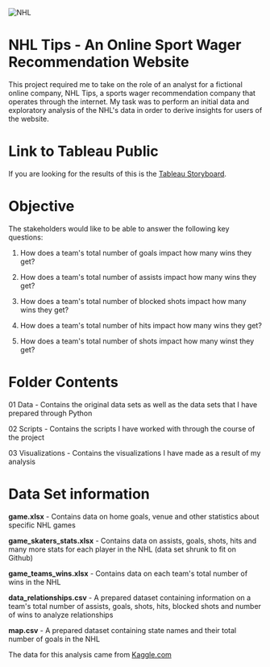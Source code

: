 ![NHL](https://lh3.googleusercontent.com/PcRhAN7UCMXjWniDrZSUEBAcFFmJxqHFNbflUIYz_8UnDz6UOZKjKtLUUR4Nw1RPXA=s180)

# NHL Tips - An Online Sport Wager Recommendation Website
This project required me to take on the role of an analyst for a fictional online company, NHL Tips, a sports wager recommendation company that operates through the internet. My task was to perform an initial data and exploratory analysis of the NHL's data in order to derive insights for users of the website. 

# Link to Tableau Public
If you are looking for the results of this is the [Tableau Storyboard](https://public.tableau.com/views/NHLDataset-Final/Story1?:language=en-US&:display_count=n&:origin=viz_share_link).

# Objective

The stakeholders would like to be able to answer the following key questions:

1) How does a team's total number of goals impact how many wins they get?

2) How does a team's total number of assists impact how many wins they get?

3) How does a team's total number of blocked shots impact how many wins they get?

4) How does a team's total number of hits impact how many wins they get?

5) How does a team's total number of shots impact how many winst they get?



# Folder Contents

01 Data - Contains the original data sets as well as the data sets that I have prepared through Python

02 Scripts - Contains the scripts I have worked with through the course of the project

03 Visualizations - Contains the visualizations I have made as a result of my analysis


# Data Set information
**game.xlsx** - Contains data on home goals, venue and other statistics about specific NHL games

**game_skaters_stats.xlsx** - Contains data on assists, goals, shots, hits and many more stats for each player in the NHL 
(data set shrunk to fit on Github)

**game_teams_wins.xlsx** - Contains data on each team's total number of wins in the NHL

**data_relationships.csv** - A prepared dataset containing information on a team's total number of assists, goals, shots, hits, blocked shots and number of wins to analyze relationships

**map.csv** - A prepared dataset containing state names and their total number of goals in the NHL

The data for this analysis came from  [Kaggle.com](https://www.kaggle.com/martinellis/nhl-game-data)
